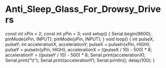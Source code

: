 # Anti_Sleep_Glass_For_Drowsy_Drivers


const int xPin = 2;
const int yPin = 3;
void setup()
{
  Serial.begin(9600);
  pinMode(xPin, INPUT);
  pinMode(yPin, INPUT);
}
void loop()
{
  int pulseX, pulseY;
  int accelerationX, accelerationY;
  pulseX = pulseIn(xPin, HIGH);
  pulseY = pulseIn(yPin, HIGH);
  accelerationX = ((pulseX / 10) - 500) * 8;
  accelerationY = ((pulseY / 10) - 500) * 8;
  Serial.print(accelerationX);
  Serial.print("\t");
  Serial.print(accelerationY);
  Serial.println();
delay(100);
}
